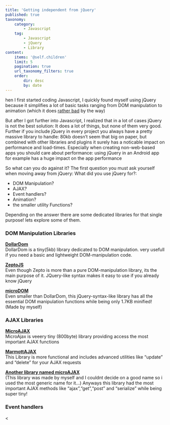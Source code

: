 ```yaml
---
title: 'Getting independent from jQuery'
published: true
taxonomy:
    category:
        - Javascript
    tag:
        - Javascript
        - jQuery
        - Library
content:
    items: '@self.children'
    limit: 5
    pagination: true
    url_taxonomy_filters: true
    order:
        dir: desc
        by: date
---
```


hen I first started coding Javascript, I quickly found myself using
jQuery because it simplifies a lot of basic tasks ranging from DOM
manipulation to animation (which it does [rather bad] by the way)

But after I got further into Javascript, I realized that in a lot of
cases jQuery is not the best solution: It does a lot of things, but none
of them very good. Further if you include jQuery in every project you
always have a pretty massive library to handle: 80kb doesn’t seem that
big on paper, but combined with other libraries and plugins it surely
has a noticable impact on performance and load-times. Especially when
creating non-web-based apps you should care about performance: using
jQuery in an Android app for example has a huge impact on the app
performance

So what can you do against it? The first question you must ask yourself
when moving away from jQuery: What did you use jQuery for?:

-   DOM Manipulation?
-   AJAX?
-   Event handlers?
-   Animation?
-   the smaller utility Functions?


Depending on the answer there are some dedicated libraries for that
single purpose! lets explore some of them.

### DOM Manipulation Libraries

**[DollarDom]**\
DollarDom is a tiny(5kb) library dedicated to DOM manipulation. very
usefull if you need a basic and lightweight DOM-manipulation code.


**[ZeptoJS]**\
Even though Zepto is more than a pure DOM-manipulation library, its the
main purpose of it. JQuery-like syntax makes it easy to use if you
already know jQuery


**[microDOM]**\
Even smaller than DollarDom, this jQuery-syntax-like library has all the
essential DOM manipulation functions while being only 1.7KB minified!
(Made by myself)

### AJAX Libraries

**[MicroAJAX]**\
MicroAjax is veeery tiny (800byte) library providing access the most
important AJAX functions


**[MarmottAJAX]**\
This Library is more functional and includes advanced utilities like
“update” and “delete” for your AJAX requests


**[Another library named microAJAX]**\
(This library was made by myself and I couldnt decide on a good name so
i used the most generic name for it…) Anyways this library had the most
important AJAX methods like “ajax”,“get”,“post” and “serialize” while
being super tiny!

### Event handlers

&lt;

  [rather bad]: https://css-tricks.com/myth-busting-css-animations-vs-javascript/
  [DollarDom]: https://github.com/julienw/dollardom
  [ZeptoJS]: http://zeptojs.com/
  [microDOM]: https://github.com/TheBinaryBee/microDOM
  [MicroAJAX]: https://code.google.com/p/microajax/
  [MarmottAJAX]: https://github.com/dimitrinicolas/marmottajax
  [Another library named microAJAX]: https://github.com/TheBinaryBee/microAJAX
